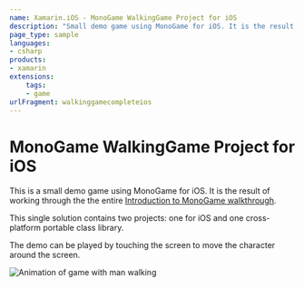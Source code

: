 ```yaml
---
name: Xamarin.iOS - MonoGame WalkingGame Project for iOS
description: "Small demo game using MonoGame for iOS. It is the result of working through the the entire Introduction to MonoGame walkthrough"
page_type: sample
languages:
- csharp
products:
- xamarin
extensions:
    tags:
    - game
urlFragment: walkinggamecompleteios
---
```

# MonoGame WalkingGame Project for iOS

This is a small demo game using MonoGame for iOS.  It is the result of working through the the entire [Introduction to MonoGame walkthrough](https://docs.microsoft.com/xamarin/graphics-games/monogame/introduction/).

This single solution contains two projects:  one for iOS and one cross-platform portable class library.

The demo can be played by touching the screen to move the character around the screen.

![Animation of game with man walking](Screenshots/Screenshot1.gif)
